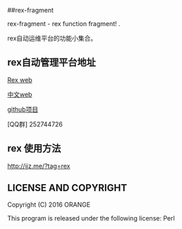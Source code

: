 ##rex-fragment


rex-fragment  - rex function fragment! .

  rex自动运维平台的功能小集合。

##  rex自动管理平台地址

[Rex web](http://rexify.org) 
 
[中文web](http://rex.perlchina.org)
  
[github项目](https://github.com/RexOps/Rex)

[QQ群] 252744726

## rex 使用方法
  
   http://ijz.me/?tag=rex

## LICENSE AND COPYRIGHT

Copyright (C) 2016 ORANGE

This program is released under the following license: Perl


